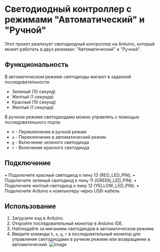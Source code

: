 # Светодиодный контроллер с режимами "Автоматический" и "Ручной"

Этот проект реализует светодиодный контроллер на Arduino, который может работать в двух режимах: "Автоматический" и "Ручной".

## Функциональность

В автоматическом режиме светодиоды мигают в заданной последовательности:

- Зеленый (10 секунд)
- Желтый (1 секунда)
- Красный (10 секунд)
- Желтый (1 секунда)

В ручном режиме светодиодами можно управлять с помощью последовательного порта:

- `h` - Переключение в ручной режим
- `a` - Переключение в автоматический режим
- `g` - Включение зеленого светодиода
- `r` - Включение красного светодиода

## Подключение

• Подключите красный светодиод к пину 13 (RED_LED_PIN).
• Подключите зеленый светодиод к пину 11 (GREEN_LED_PIN).
• Подключите желтый светодиод к пину 12 (YELLOW_LED_PIN).
• Подключите Arduino к компьютеру через USB-кабель.



## Использование

1. Загрузите код в Arduino.
2. Откройте последовательный монитор в Arduino IDE.
3. Наблюдайте за миганием светодиодов в автоматическом режиме.
4. Введите команды `h`, `a`, `g`, `r` в последовательный монитор для управления светодиодами в ручном режиме или возвращение в автоматический.
![image](https://github.com/user-attachments/assets/f378675a-e4a0-419d-bfd0-6f010fa1a588)

